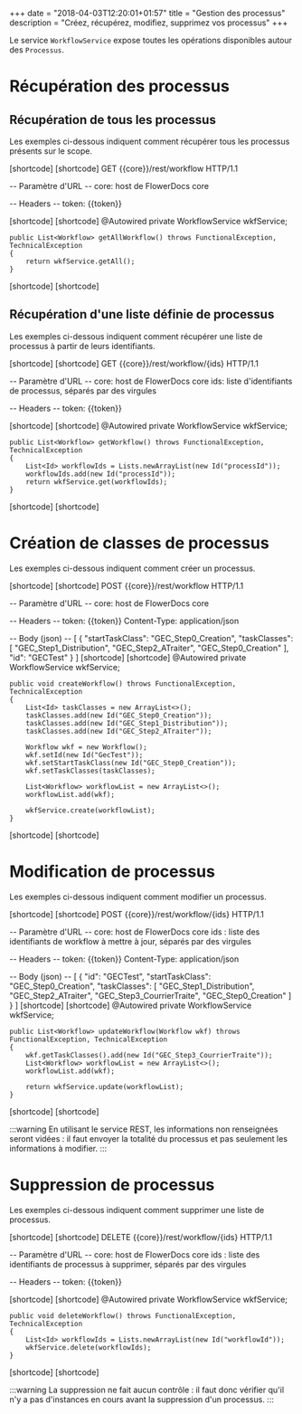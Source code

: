 +++
date = "2018-04-03T12:20:01+01:57"
title = "Gestion des processus"
description = "Créez, récupérez, modifiez, supprimez vos processus"
+++

Le service `WorkflowService` expose toutes les opérations disponibles autour des `Processus`.


# Récupération des processus

## Récupération de tous les processus

Les exemples ci-dessous indiquent comment récupérer tous les processus présents sur le scope.

[shortcode]
[shortcode]
GET {{core}}/rest/workflow HTTP/1.1

-- Paramètre d'URL -- 
core: host de FlowerDocs core

-- Headers -- 
token: {{token}}

[shortcode]
[shortcode]
	@Autowired
    private WorkflowService wkfService;

    public List<Workflow> getAllWorkflow() throws FunctionalException, TechnicalException
    {
        return wkfService.getAll();
    }
[shortcode]
[shortcode]

## Récupération d'une liste définie de processus

Les exemples ci-dessous indiquent comment récupérer une liste de processus à partir de leurs identifiants.

[shortcode]
[shortcode]
GET {{core}}/rest/workflow/{ids} HTTP/1.1

-- Paramètre d'URL -- 
core: host de FlowerDocs core
ids: liste d'identifiants de processus, séparés par des virgules

-- Headers -- 
token: {{token}}

[shortcode]
[shortcode]
	@Autowired
    private WorkflowService wkfService;

    public List<Workflow> getWorkflow() throws FunctionalException, TechnicalException
    {
        List<Id> workflowIds = Lists.newArrayList(new Id("processId"));
        workflowIds.add(new Id("processId"));
        return wkfService.get(workflowIds);
    }
[shortcode]
[shortcode]

# Création de classes de processus

Les exemples ci-dessous indiquent comment créer un processus. 

[shortcode]
[shortcode]
POST {{core}}/rest/workflow HTTP/1.1

-- Paramètre d'URL -- 
core: host de FlowerDocs core

-- Headers -- 
token: {{token}}
Content-Type: application/json

-- Body (json) --
[
    {
        "startTaskClass": "GEC_Step0_Creation",
        "taskClasses": [
            "GEC_Step1_Distribution",
            "GEC_Step2_ATraiter",
            "GEC_Step0_Creation"
        ],
        "id": "GECTest"
    }
]
[shortcode]
[shortcode]
	@Autowired
    private WorkflowService wkfService;
    
	public void createWorkflow() throws FunctionalException, TechnicalException
    {
        List<Id> taskClasses = new ArrayList<>();
        taskClasses.add(new Id("GEC_Step0_Creation"));
        taskClasses.add(new Id("GEC_Step1_Distribution"));
        taskClasses.add(new Id("GEC_Step2_ATraiter"));

        Workflow wkf = new Workflow();
        wkf.setId(new Id("GecTest"));
        wkf.setStartTaskClass(new Id("GEC_Step0_Creation"));
        wkf.setTaskClasses(taskClasses);

        List<Workflow> workflowList = new ArrayList<>();
        workflowList.add(wkf);

        wkfService.create(workflowList);
    }
[shortcode]
[shortcode]

# Modification de processus

Les exemples ci-dessous indiquent comment modifier un processus.

[shortcode]
[shortcode]
POST {{core}}/rest/workflow/{ids} HTTP/1.1

-- Paramètre d'URL -- 
core: host de FlowerDocs core
ids : liste des identifiants de workflow à mettre à jour, séparés par des virgules

-- Headers --
token: {{token}}
Content-Type: application/json

-- Body (json) --
[
    {
        "id": "GECTest",
        "startTaskClass": "GEC_Step0_Creation",
        "taskClasses": [
            "GEC_Step1_Distribution",
            "GEC_Step2_ATraiter",
            "GEC_Step3_CourrierTraite",
            "GEC_Step0_Creation"
        ]
    }
]
[shortcode]
[shortcode]
	@Autowired
    private WorkflowService wkfService;
    
	public List<Workflow> updateWorkflow(Workflow wkf) throws FunctionalException, TechnicalException
    {
        wkf.getTaskClasses().add(new Id("GEC_Step3_CourrierTraite"));
        List<Workflow> workflowList = new ArrayList<>();
        workflowList.add(wkf);

        return wkfService.update(workflowList);
    }
[shortcode]
[shortcode]

:::warning
En utilisant le service REST, les informations non renseignées seront vidées : il faut envoyer la totalité du processus et pas seulement les informations à modifier. 
:::

# Suppression de processus

Les exemples ci-dessous indiquent comment supprimer une liste de processus.

[shortcode]
[shortcode]
DELETE {{core}}/rest/workflow/{ids} HTTP/1.1

-- Paramètre d'URL -- 
core: host de FlowerDocs core
ids : liste des identifiants de processus à supprimer, séparés par des virgules

-- Headers --
token: {{token}}

[shortcode]
[shortcode]
	@Autowired
	private WorkflowService wkfService;
	
    public void deleteWorkflow() throws FunctionalException, TechnicalException
    {
        List<Id> workflowIds = Lists.newArrayList(new Id("workflowId"));
        wkfService.delete(workflowIds);
    }
[shortcode]
[shortcode]

:::warning
La suppression ne fait aucun contrôle : il faut donc vérifier qu'il n'y a pas d'instances en cours avant la suppression d'un processus.
:::
